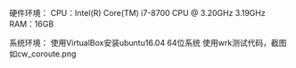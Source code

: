 硬件环境：
	CPU：Intel(R) Core(TM) i7-8700 CPU @ 3.20GHz 3.19GHz
	RAM：16GB

系统环境：
	使用VirtualBox安装ubuntu16.04 64位系统
	使用wrk测试代码，截图如cw_coroute.png
